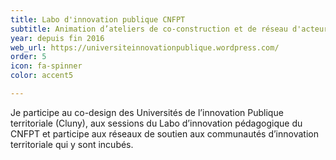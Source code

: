```yaml
---
title: Labo d'innovation publique CNFPT
subtitle: Animation d’ateliers de co-construction et de réseau d'acteurs
year: depuis fin 2016
web_url: https://universiteinnovationpublique.wordpress.com/
order: 5
icon: fa-spinner
color: accent5

---
```

Je participe au co-design des Universités de l’innovation Publique territoriale (Cluny), aux sessions du Labo d’innovation pédagogique du CNFPT et participe aux réseaux de soutien aux communautés d’innovation territoriale qui y sont incubés.